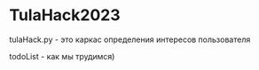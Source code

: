 # TulaHack2023

tulaHack.py - это каркас определения интересов пользователя

todoList - как мы трудимся)
